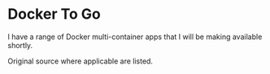 # Docker To Go

I have a range of Docker multi-container apps that I will be making available shortly.

Original source where applicable are listed.